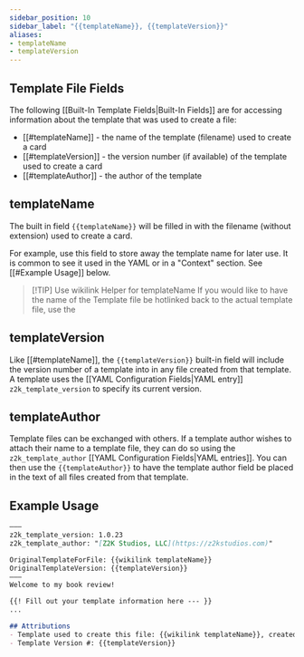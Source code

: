 ```yaml
---
sidebar_position: 10
sidebar_label: "{{templateName}}, {{templateVersion}}"
aliases:
- templateName
- templateVersion
---
```

## Template File Fields
The following [[Built-In Template Fields|Built-In Fields]] are for accessing information about the template that was used to create a file:
 - [[#templateName]] - the name of the template (filename) used to create a card
 - [[#templateVersion]] - the version number (if available) of the template used to create a card
 - [[#templateAuthor]] - the author of the template 


## templateName
The built in field `{{templateName}}` will be filled in with the filename (without extension) used to create a card. 

For example, use this field to store away the template name for later use. It is common to see it used in the YAML or in a "Context" section. See [[#Example Usage]] below.


> [!TIP] Use wikilink Helper for templateName
> If you would like to have the name of the Template file be hotlinked back to the actual template file, use the 


## templateVersion
Like [[#templateName]], the `{{templateVersion}}` built-in field will include the version number of a template into in any file created from that template. A template uses the [[YAML Configuration Fields|YAML entry]] `z2k_template_version` to specify its current version.


## templateAuthor
Template files can be exchanged with others. If a template author wishes to attach their name to a template file, they can do so using the `z2k_template_author` [[YAML Configuration Fields|YAML entries]]. You can then use the `{{templateAuthor}}` to have the template author field be placed in the text of all files created from that template.

## Example Usage

```md title="Template - Book Review.md"
–––
z2k_template_version: 1.0.23
z2k_template_author: "[Z2K Studios, LLC](https://z2kstudios.com)"

OriginalTemplateForFile: {{wikilink templateName}}
OriginalTemplateVersion: {{templateVersion}}
–––
Welcome to my book review!

{{! Fill out your template information here --- }}
...

## Attributions
- Template used to create this file: {{wikilink templateName}}, created by {{templateAuthor}}
- Template Version #: {{templateVersion}}
  
```


